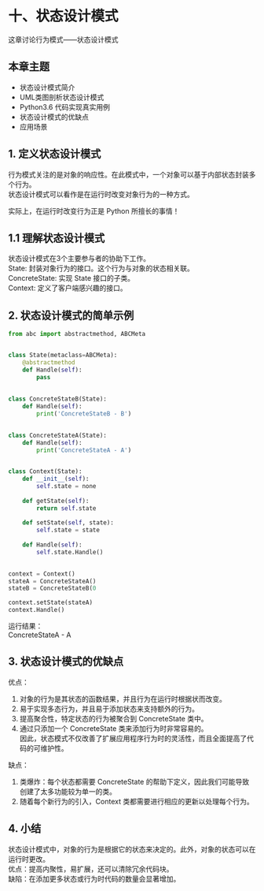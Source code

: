# 十、状态设计模式

这章讨论行为模式——状态设计模式

## 本章主题
- 状态设计模式简介  
- UML类图剖析状态设计模式  
- Python3.6 代码实现真实用例  
- 状态设计模式的优缺点  
- 应用场景  


## 1. 定义状态设计模式  
行为模式关注的是对象的响应性。在此模式中，一个对象可以基于内部状态封装多个行为。  
状态设计模式可以看作是在运行时改变对象行为的一种方式。  

实际上，在运行时改变行为正是 Python 所擅长的事情！  

## 1.1 理解状态设计模式  
状态设计模式在3个主要参与者的协助下工作。  
State: 封装对象行为的接口。这个行为与对象的状态相关联。  
ConcreteState: 实现 State 接口的子类。  
Context: 定义了客户端感兴趣的接口。  


## 2. 状态设计模式的简单示例
```py
from abc import abstractmethod, ABCMeta


class State(metaclass=ABCMeta):
	@abstractmethod
	def Handle(self):
		pass
	
	
class ConcreteStateB(State):
	def Handle(self):
		print('ConcreteStateB - B')

	
class ConcreteStateA(State):
	def Handle(self):
		print('ConcreteStateA - A')
		

class Context(State):
	def __init__(self):
		self.state = none
		
	def getState(self):
		return self.state
		
	def setState(self, state):
		self.state = state
		
	def Handle(self):
		self.state.Handle()
		

context = Context()
stateA = ConcreteStateA()
stateB = ConcreteStateB(0

context.setState(stateA)
context.Handle()

```
运行结果：  
ConcreteStateA - A  


## 3. 状态设计模式的优缺点

优点：  
1. 对象的行为是其状态的函数结果，并且行为在运行时根据状而改变。  
2. 易于实现多态行为，并且易于添加状态来支持额外的行为。  
3. 提高聚合性，特定状态的行为被聚合到 ConcreteState 类中。  
4. 通过只添加一个 ConcreteState 类来添加行为时非常容易的。  
因此，状态模式不仅改善了扩展应用程序行为时的灵活性，而且全面提高了代码的可维护性。  

缺点：
1. 类爆炸：每个状态都需要 ConcreteState 的帮助下定义，因此我们可能导致创建了太多功能较为单一的类。  
2. 随着每个新行为的引入，Context 类都需要进行相应的更新以处理每个行为。  


## 4. 小结

状态设计模式中，对象的行为是根据它的状态来决定的。此外，对象的状态可以在运行时更改。  
优点：提高内聚性，易扩展，还可以清除冗余代码块。  
缺陷：在添加更多状态或行为时代码的数量会显著增加。  


